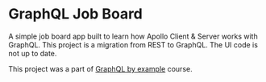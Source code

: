 # GraphQL Job Board

A simple job board app built to learn how Apollo Client & Server works with GraphQL. This project is a migration from REST to GraphQL. The UI code is not up to date.

This project was a part of [GraphQL by example](https://www.udemy.com/course/graphql-by-example/) course.
